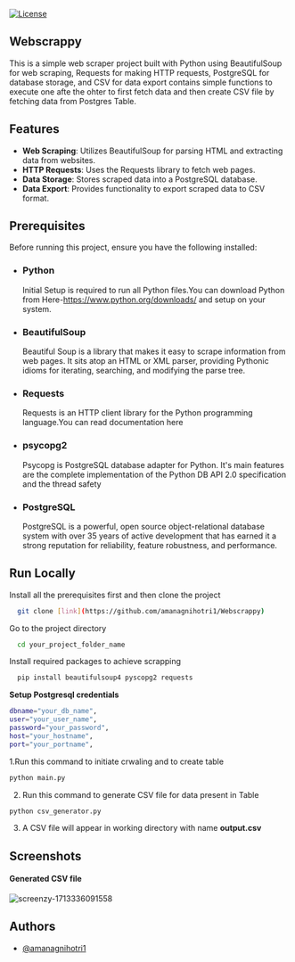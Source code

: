 [![License](https://img.shields.io/badge/License-MIT-yellow.svg)](https://opensource.org/licenses/MIT)

## **Webscrappy**
This is a simple web scraper project built with Python using BeautifulSoup for web scraping, Requests for making HTTP requests, PostgreSQL for database storage, and CSV for data export contains simple functions to execute one afte the ohter to first fetch data and then create CSV file by fetching data from Postgres Table.



## Features
- **Web Scraping**: Utilizes BeautifulSoup for parsing HTML and extracting data from websites.
- **HTTP Requests**: Uses the Requests library to fetch web pages.
- **Data Storage**: Stores scraped data into a PostgreSQL database.
- **Data Export**: Provides functionality to export scraped data to CSV format.
## Prerequisites

Before running this project, ensure you have the following installed:

- ### Python 
    Initial Setup is required to run all Python files.You can download Python from Here-https://www.python.org/downloads/ and setup on your system.
  
- ### BeautifulSoup 
    Beautiful Soup is a library that makes it easy to scrape       information from web pages. It sits atop an HTML or XML parser, providing Pythonic idioms for iterating, searching, and modifying the parse tree. 
- ### Requests 
    Requests is an HTTP client library for the Python programming  language.You can read documentation here
- ### psycopg2  
    Psycopg is PostgreSQL database adapter for Python. It's main features are the complete implementation of the Python DB API 2.0 specification and the thread safety
- ### PostgreSQL 
    PostgreSQL is a powerful, open source object-relational database system with over 35 years of active development that has earned it a strong reputation for reliability, feature robustness, and performance.
## Run Locally
Install all the prerequisites first and then clone the project

```bash
  git clone [link](https://github.com/amanagnihotri1/Webscrappy)
```

Go to the project directory

```bash
  cd your_project_folder_name
```
Install required packages to achieve scrapping

```bash
  pip install beautifulsoup4 pyscopg2 requests
```
**Setup Postgresql credentials**
```bash
dbname="your_db_name",
user="your_user_name",
password="your_password",
host="your_hostname",
port="your_portname",
```
1.Run this command to initiate crwaling and to create table

```bash
python main.py
```
2. Run this command to generate CSV file for data present in Table

```bash
python csv_generator.py

```

3. A CSV file will appear in working directory with name **output.csv**

## Screenshots
 #### Generated CSV file
![screenzy-1713336091558](https://github.com/amanagnihotri1/Webscrappy/assets/69078309/2d66a8ef-4bed-459a-b52b-e51e582ac91b)


## Authors

- [@amanagnihotri1](https://www.github.com/amanagnihotri1)

